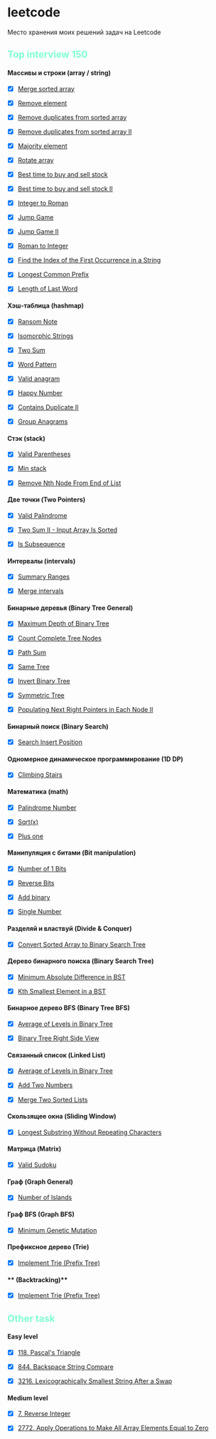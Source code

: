# leetcode
Место хранения моих решений задач на Leetcode


## <aquamarine>Top interview 150<aquamarine>

#### **Массивы и строки (array / string)**

- [x] [Merge sorted array](arrayAndString/merge.go)
- [x] [Remove element](arrayAndString/removeElement.go)
- [x] [Remove duplicates from sorted array](arrayAndString/removeDuplicates.go)
- [x] [Remove duplicates from sorted array II](arrayAndString/removeDuplicatesII.go)
- [x] [Majority element](arrayAndString/majorityElement.go)
- [x] [Rotate array](arrayAndString/rotate.go)
- [x] [Best time to buy and sell stock](arrayAndString/maxProfit.go)
- [x] [Best time to buy and sell stock II](arrayAndString/maxProfitII.go)
- [x] [Integer to Roman](arrayAndString/intToRoman.go)
- [x] [Jump Game](arrayAndString/canJump.go)
- [x] [Jump Game II](arrayAndString/jump.go)
- [x] [Roman to Integer](arrayAndString/romanToInt.go)
- [x] [Find the Index of the First Occurrence in a String](arrayAndString/strStr.go)
- [x] [Longest Common Prefix](arrayAndString/longestCommonPrefix.go)
- [x] [Length of Last Word](arrayAndString/lengthOfLastWord.go)



#### **Хэш-таблица (hashmap)**
- [x] [Ransom Note](hashmap/canConstruct.go)
- [x] [Isomorphic Strings](hashmap/isIsomorphic.go)
- [x] [Two Sum](hashmap/twoSum.go)
- [x] [Word Pattern](hashmap/wordPattern.go)
- [x] [Valid anagram](hashmap/isAnagram.go)
- [x] [Happy Number](hashmap/isHappy.go)
- [x] [Contains Duplicate II](hashmap/containsNearbyDuplicate.go)
- [x] [Group Anagrams](hashmap/groupAnagrams.go)


#### **Стэк (stack)**
- [x] [Valid Parentheses](stack/isValid.go)
- [x] [Min stack](stack/minStack.go)
- [x] [Remove Nth Node From End of List](linkedList/removeNthFromEnd.go)


#### **Две точки (Two Pointers)**
- [x] [Valid Palindrome](twoPointers/isPalindrome.go)
- [x] [Two Sum II - Input Array Is Sorted](twoPointers/twoSum.go)
- [x] [Is Subsequence](twoPointers/isSubsequence.go)




#### **Интервалы (intervals)**
- [x] [Summary Ranges](intervals/summaryRanges.go)
- [x] [Merge intervals](intervals/merge.go)



#### **Бинарные деревья (Binary Tree General)**
- [x] [Maximum Depth of Binary Tree](binaryTreeGeneral/maxDepth.go)
- [x] [Count Complete Tree Nodes](binaryTreeGeneral/countNodes.go)
- [x] [Path Sum](binaryTreeGeneral/hasPathSum.go)
- [x] [Same Tree](binaryTreeGeneral/isSameTree.go)
- [x] [Invert Binary Tree](binaryTreeGeneral/invertTree.go)
- [x] [Symmetric Tree](binaryTreeGeneral/isSymmetric.go)
- [x] [Populating Next Right Pointers in Each Node II](binaryTreeGeneral/connect.go)


#### **Бинарный поиск (Binary Search)**
- [x] [Search Insert Position](binarySearch/searchInsert.go)


#### **Одномерное динамическое программирование (1D DP)**
- [x] [Climbing Stairs](dp1d/climbStairs.go)


#### **Математика (math)**
- [x] [Palindrome Number](math/isPalindrome.go)
- [x] [Sqrt(x)](math/mySqrt.go)
- [x] [Plus one](math/plusOne.go)


#### **Манипуляция с битами (Bit manipulation)**
- [x] [Number of 1 Bits](bitManipulation/hammingWeight.go)
- [x] [Reverse Bits](bitManipulation/reverseBits.go)
- [x] [Add binary](bitManipulation/addBinary.go)
- [x] [Single Number](bitManipulation/singleNumber.go)


#### **Разделяй и властвуй (Divide & Conquer)**
- [x] [Convert Sorted Array to Binary Search Tree](math/isPalindrome.go)



#### **Дерево бинарного поиска (Binary Search Tree)**
- [x] [Minimum Absolute Difference in BST](binarySearchTree/getMinimumDifference.go)
- [x] [Kth Smallest Element in a BST](binarySearchTree/kthSmallest.go)


#### **Бинарное дерево BFS (Binary Tree BFS)**
- [x] [Average of Levels in Binary Tree](binaryTreeBFS/averageOfLevels.go)
- [x] [Binary Tree Right Side View](binaryTreeBFS/rightSideView.go)


#### **Связанный список (Linked List)**
- [x] [Average of Levels in Binary Tree](linkedList/hasCycle.go)
- [x] [Add Two Numbers](linkedList/addTwoNumbers.go)
- [x] [Merge Two Sorted Lists](linkedList/mergeTwoLists.go)


#### **Скользящее окна (Sliding Window)**
- [x] [Longest Substring Without Repeating Characters](slidingWindow/lengthOfLongestSubstring.go)


#### **Матрица (Matrix)**
- [x] [Valid Sudoku](matrix/isValidSudoku.go)


#### **Граф (Graph General)**
- [x] [Number of Islands](graphGeneral/numIslands.go)


#### **Граф BFS (Graph BFS)**
- [x] [Minimum Genetic Mutation](graphGeneral/numIslands.go)



#### **Префиксное дерево (Trie)**
- [x] [Implement Trie (Prefix Tree)](graphGeneral/numIslands.go)



#### ** (Backtracking)**
- [x] [Implement Trie (Prefix Tree)](graphGeneral/numIslands.go)




## <aquamarine>Other task<aquamarine>
#### **Easy level**
- [x] [118. Pascal's Triangle](easy_tasks/generate.go)
- [x] [844. Backspace String Compare](easy_tasks/backspaceCompare.go)
- [x] [3216. Lexicographically Smallest String After a Swap](easy_tasks/getSmallestString.go)


#### **Medium level**
- [x] [7. Reverse Integer](medium_task/reverse.go)
- [x] [2772. Apply Operations to Make All Array Elements Equal to Zero](medium_task/checkArray.go)



<style>
    red { color: red }
    yellow { color: yellow }
    aqua {color: aqua}
    aquamarine {color: aquamarine}
</style>